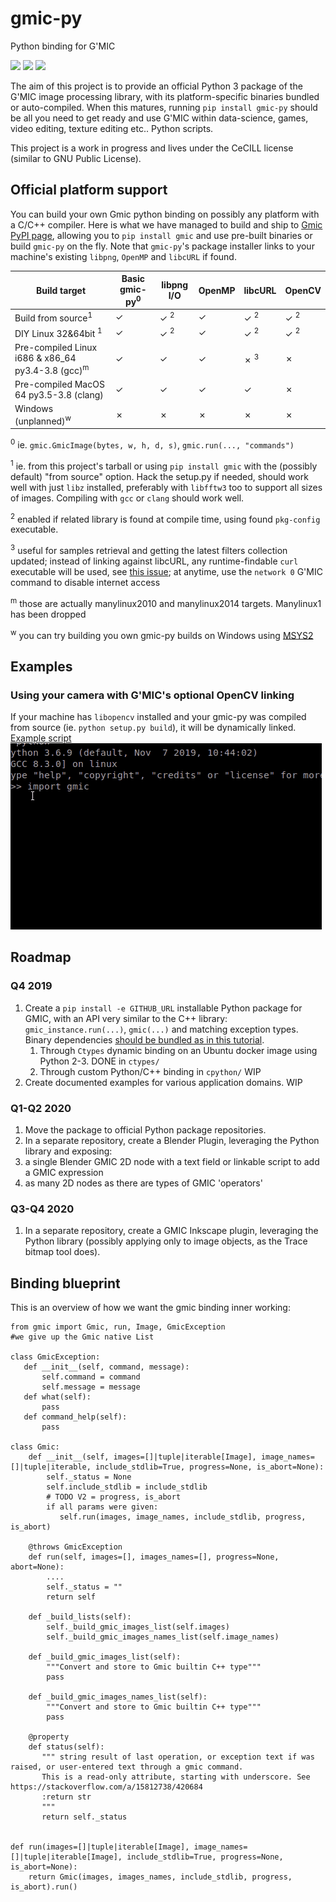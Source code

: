 # gmic-py
Python binding for G'MIC

![](https://github.com/dtschump/gmic-py/workflows/Ctypes%20GMIC%20Python%20package/badge.svg)
![](https://github.com/dtschump/gmic-py/workflows/CPython%20GMIC%20Manylinux%20build%20CentOS%20x86_64/badge.svg)
![](https://github.com/dtschump/gmic-py/workflows/CPython%20GMIC%20Python%20package%20(Source%20and%20Debian/Ubuntu%20OS%20compilation)/badge.svg)

The aim of this project is to provide an official Python 3 package of the G'MIC image processing library, with its platform-specific binaries bundled or auto-compiled.
When this matures, running `pip install gmic-py` should be all you need to get ready and use G'MIC within data-science, games, video editing, texture editing etc.. Python scripts.

This project is a work in progress and lives under the CeCILL license (similar to GNU Public License).

## Official platform support
You can build your own Gmic python binding on possibly any platform with a C/C++ compiler.
Here is what we have managed to build and ship to [Gmic PyPI page](https://pypi.org/project/gmic/), allowing you to `pip install gmic` and use pre-built binaries or build `gmic-py` on the fly.
Note that `gmic-py`'s package installer links to your machine's existing `libpng`, `OpenMP` and `libcURL` if found.

| Build target                                                 | Basic gmic-py<sup>0</sup>  |  libpng I/O   | OpenMP | libcURL        | OpenCV         |
| -----------                                                  | -------------------------  | ----------    |------- | -------        |--------        |
| Build from source<sup>1</sup>                                | ✓                          | ✓ <sup>2</sup>| ✓      | ✓ <sup>2</sup> | ✓ <sup>2</sup> |
| DIY Linux 32&64bit <sup>1</sup>                              | ✓                          | ✓ <sup>2</sup>| ✓      | ✓ <sup>2</sup> | ✓ <sup>2</sup> |
| Pre-compiled Linux i686 & x86\_64 py3.4-3.8 (gcc)<sup>m</sup>| ✓                          | ✓             | ✓      | ✗ <sup>3</sup> | ✗              |
| Pre-compiled MacOS 64 py3.5-3.8 (clang)                      | ✓                          | ✓             | ✓      | ✓              | ✗              |
| Windows (unplanned)<sup>w</sup>                              | ✗                          | ✗             | ✗      | ✗              | ✗              |

<sup>0</sup> ie. `gmic.GmicImage(bytes, w, h, d, s)`,  `gmic.run(..., "commands")`

<sup>1</sup> ie. from this project's tarball or using `pip install gmic` with the (possibly default) "from source" option. Hack the setup.py if needed, should work well with just `libz` installed, preferably with `libfftw3` too to support all sizes of images. Compiling with `gcc` or `clang` should work well.

<sup>2</sup> enabled if related library is found at compile time, using found `pkg-config` executable.

<sup>3</sup> useful for samples retrieval and getting the latest filters collection updated; instead of linking against libcURL, any runtime-findable `curl` executable will be used, see [this issue](https://github.com/myselfhimself/gmic-py/issues/9); at anytime, use the `network 0` G'MIC command to disable internet access

<sup>m</sup> those are actually manylinux2010 and manylinux2014 targets. Manylinux1 has been dropped

<sup>w</sup> you can try building you own gmic-py builds on Windows using [MSYS2](https://www.msys2.org/)

## Examples

### Using your camera with G'MIC's optional OpenCV linking
If your machine has `libopencv` installed and your gmic-py was compiled from source (ie. `python setup.py build`), it will be dynamically linked.
[Example script](examples/opencv-camera/gmic-py-opencv-camera.py)
![Live example](examples/opencv-camera/gmic-py-opencv-camera.gif)

## Roadmap

### Q4 2019
1. Create a `pip install -e GITHUB_URL` installable Python package for GMIC, with an API very similar to the C++ library: `gmic_instance.run(...)`, `gmic(...)` and matching exception types. Binary dependencies [should be bundled as in this tutorial](https://python-packaging-tutorial.readthedocs.io/en/latest/binaries_dependencies.html).
    1. Through `Ctypes` dynamic binding on an Ubuntu docker image using Python 2-3. DONE in `ctypes/`
    1. Through custom Python/C++ binding in `cpython/` WIP
1. Create documented examples for various application domains. WIP

### Q1-Q2 2020
1. Move the package to official Python package repositories.
1. In a separate repository, create a Blender Plugin, leveraging the Python library and exposing:
  1. a single Blender GMIC 2D node with a text field or linkable script to add a GMIC expression
  1. as many 2D nodes as there are types of GMIC 'operators'

### Q3-Q4 2020
1. In a separate repository, create a GMIC Inkscape plugin, leveraging the Python library (possibly applying only to image objects, as the Trace bitmap tool does).

## Binding blueprint
This is an overview of how we want the gmic binding inner working:
```python3
from gmic import Gmic, run, Image, GmicException
#we give up the Gmic native List

class GmicException:
   def __init__(self, command, message):
       self.command = command
       self.message = message
   def what(self):
       pass
   def command_help(self):
       pass

class Gmic:
    def __init__(self, images=[]|tuple|iterable[Image], image_names=[]|tuple|iterable, include_stdlib=True, progress=None, is_abort=None):
        self._status = None
        self.include_stdlib = include_stdlib
        # TODO V2 = progress, is_abort
        if all params were given:
           self.run(images, image_names, include_stdlib, progress, is_abort)

    @throws GmicException
    def run(self, images=[], images_names=[], progress=None, abort=None):
        ....
        self._status = ""
        return self

    def _build_lists(self):
        self._build_gmic_images_list(self.images)
        self._build_gmic_images_names_list(self.image_names)

    def _build_gmic_images_list(self):
        """Convert and store to Gmic builtin C++ type"""
        pass

    def _build_gmic_images_names_list(self):
        """Convert and store to Gmic builtin C++ type"""
        pass

    @property
    def status(self):
       """ string result of last operation, or exception text if was raised, or user-entered text through a gmic command. 
       This is a read-only attribute, starting with underscore. See https://stackoverflow.com/a/15812738/420684
       :return str
       """
       return self._status


def run(images=[]|tuple|iterable[Image], image_names=[]|tuple|iterable[Image], include_stdlib=True, progress=None, is_abort=None):
    return Gmic(images, images_names, include_stdlib, progress, is_abort).run()
```
